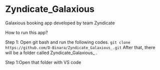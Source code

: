 # Zyndicate_Galaxious
Galaxious booking app developed by team Zyndicate

How to run this app?

Step 1: Open git bash and run the following codes.
	```
	git clone https://github.com/D-Binara/Zyndicate_Galaxious_.git
 	```
After that, there will be a folder called Zyndicate_Galaxious_ .

Step 1:Open that folder with VS code
